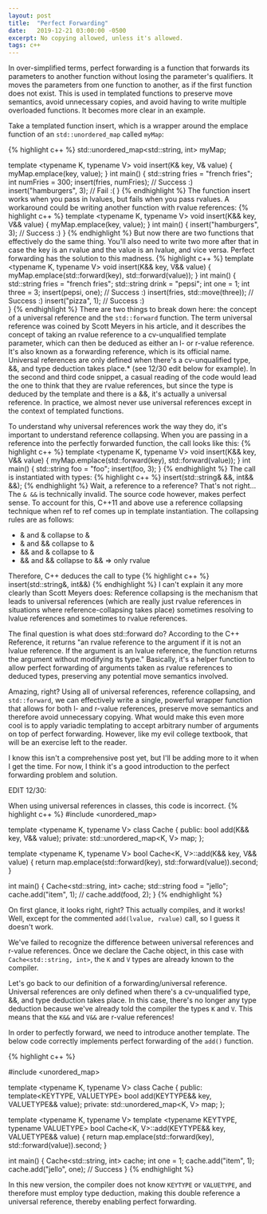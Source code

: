 ```yaml
---
layout: post
title:  "Perfect Forwarding"
date:   2019-12-21 03:00:00 -0500
excerpt: No copying allowed, unless it's allowed.
tags: c++
---
```

In over-simplified terms, perfect forwarding is a function that forwards its parameters to another function without losing the parameter's qualifiers. It moves the parameters from one function to another, as if the first function does not exist. This is used in templated functions to preserve move semantics, avoid unnecessary copies, and avoid having to write multiple overloaded functions. It becomes more clear in an example.

Take a templated function insert, which is a wrapper around the emplace function of an `std::unordered_map` called `myMap`:

{% highlight c++ %}
std::unordered_map<std::string, int> myMap;

template <typename K, typename V>
void insert(K& key, V& value) {
    myMap.emplace(key, value);
}
int main() {
    std::string fries = "french fries";
    int numFries = 300;
    insert(fries, numFries);  // Success :)
    insert("hamburgers", 3);  // Fail :(
}
{% endhighlight %}
The function insert works when you pass in lvalues, but fails when you pass rvalues. A workaround could be writing another function with rvalue references:
{% highlight c++ %}
template <typename K, typename V>
void insert(K&& key, V&& value) {
    myMap.emplace(key, value);
}
int main() {
    insert("hamburgers", 3);  // Success :)
}
{% endhighlight %}
But now there are two functions that effectively do the same thing. You'll also need to write two more after that in case the key is an rvalue and the value is an lvalue, and vice versa. Perfect forwarding has the solution to this madness.
{% highlight c++ %}
template <typename K, typename V>
void insert(K&& key, V&& value) {
    myMap.emplace(std::forward<K>(key), std::forward<V>(value));
}
int main() {
    std::string fries = "french fries";
    std::string drink = "pepsi";
    int one = 1;
    int three = 3;
    insert(pepsi, one);               // Success :)
    insert(fries, std::move(three));  // Success :)
    insert("pizza", 1);               // Success :)   
}
{% endhighlight %}
There are two things to break down here: the concept of a universal reference and the `std::forward` function. The term universal reference was coined by Scott Meyers in his article, and it describes the concept of taking an rvalue reference to a cv-unqualified template parameter, which can then be deduced as either an l- or r-value reference. It's also known as a forwarding reference, which is its official name. Universal references are only defined when there's a cv-unqualified type, &&, and type deduction takes place.* (see 12/30 edit below for example). In the second and third code snippet, a casual reading of the code would lead the one to think that they are rvalue references, but since the type is deduced by the template and there is a &&, it's actually a universal reference. In practice, we almost never use universal references except in the context of templated functions.



To understand why universal references work the way they do, it's important to understand reference collapsing. When you are passing in a reference into the perfectly forwarded function, the call looks like this:
{% highlight c++ %}
template <typename K, typename V>
void insert(K&& key, V&& value) {
    myMap.emplace(std::forward<K>(key), std::forward<V>(value));
}
int main() {
    std::string foo = "foo";
    insert(foo, 3);
}
{% endhighlight %}
The call is instantiated with types:
{% highlight c++ %}
insert(std::string& &&, int&& &&);
{% endhighlight %}
Wait, a reference to a reference? That's not right...
The `& &&` is technically invalid.
The source code however, makes perfect sense.
To account for this, C++11 and above use a reference collapsing technique when 
ref to ref comes up in template instantiation. The collapsing rules are as follows:

- & and & collapse to &
- & and && collapse to &
- && and & collapse to &
- && and && collapse to &&  => only rvalue

Therefore, C++ deduces the call to type
{% highlight c++ %}
insert(std::string&, int&&)
{% endhighlight %}
I can't explain it any more clearly than Scott Meyers does: Reference collapsing is the mechanism that leads to universal references (which are really just rvalue references in situations where reference-collapsing takes place) sometimes resolving to lvalue references and sometimes to rvalue references.



The final question is what does std::forward do? According to the C++ Reference, it returns "an rvalue reference to the argument if it is not an lvalue reference. If the argument is an lvalue reference, the function returns the argument without modifying its type." Basically, it's a helper function to allow perfect forwarding of arguments taken as rvalue references to deduced types, preserving any potential move semantics involved.



Amazing, right? Using all of universal references, reference collapsing, and `std::forward`, we can effectively write a single, powerful wrapper function that allows for both l- and r-value references, preserve move semantics and therefore avoid unnecessary copying. What would make this even more cool is to apply variadic templating to accept arbitrary number of arguments on top of perfect forwarding. However, like my evil college textbook, that will be an exercise left to the reader.



I know this isn't a comprehensive post yet, but I'll be adding more to it when I get the time. For now, I think it's a good introduction to the perfect forwarding problem and solution.



EDIT 12/30:

When using universal references in classes, this code is incorrect.
{% highlight c++ %}
#include <unordered_map>

template <typename K, typename V>
class Cache
{
  public:
    bool add(K&& key, V&& value);
  private:
    std::unordered_map<K, V> map;
};

template <typename K, typename V>
bool Cache<K, V>::add(K&& key, V&& value)
{
    return map.emplace(std::forward<K>(key),
                       std::forward<V>(value)).second;
}

int main() {
    Cache<std::string, int> cache;
    std::string food = "jello";
    cache.add("item", 1);
    // cache.add(food, 2);
}
{% endhighlight %}

On first glance, it looks right, right? This actually compiles, and it works! Well, except for the commented `add(lvalue, rvalue)` call, so I guess it doesn't work.



We've failed to recognize the difference between universal references and r-value references. Once we declare the Cache object, in this case with `Cache<std::string, int>`, the `K` and `V` types are already known to the compiler.



Let's go back to our definition of a forwarding/universal reference. Universal references are only defined when there's a cv-unqualified type, &&, and type deduction takes place. In this case, there's no longer any type deduction because we've already told the compiler the types `K` and `V`. This means that the `K&&` and `V&&` are r-value references!



In order to perfectly forward, we need to introduce another template. The below code correctly implements perfect forwarding of the `add()` function.

{% highlight c++ %}

#include <unordered_map>

template <typename K, typename V>
class Cache
{
  public:
    template<KEYTYPE, VALUETYPE>
    bool add(KEYTYPE&& key, VALUETYPE&& value);
  private:
    std::unordered_map<K, V> map;
};

template <typename K, typename V>
template <typename KEYTYPE, typename VALUETYPE>
bool Cache<K, V>::add(KEYTYPE&& key, VALUETYPE&& value)
{
    return map.emplace(std::forward<KEYTYPE>(key),
                       std::forward<VALUETYPE>(value)).second;
}

int main() {
    Cache<std::string, int> cache;
    int one = 1;
    cache.add("item", 1);
    cache.add("jello", one);  // Success
}
{% endhighlight %}

In this new version, the compiler does not know `KEYTYPE` or `VALUETYPE`, and therefore must employ type deduction, making this double reference a universal reference, thereby enabling perfect forwarding.